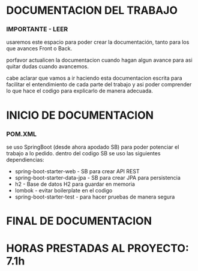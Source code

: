 # DOCUMENTACION DEL TRABAJO
### IMPORTANTE - LEER

usaremos este espacio para poder crear la documentación, tanto para los que avances Front o Back.

porfavor actualicen la documentacion cuando hagan algun avance para asi quitar dudas cuando avancemos.

cabe aclarar que vamos a ir haciendo esta documentacion escrita para facilitar el entendimiento de cada parte del trabajo y asi
poder comprender lo que hace el codigo para explicarlo de manera adecuada.

# INICIO DE DOCUMENTACION
### POM.XML
se uso SpringBoot (desde ahora apodado SB) para poder potenciar el trabajo a lo pedido.
dentro del codigo SB se uso las siguientes dependiencias:
- spring-boot-starter-web - SB para crear API REST
- spring-boot-starter-data-jpa - SB para crear JPA para persistencia
- h2 - Base de datos H2 para guardar en memoria
- lombok - evitar boilerplate en el codigo
- spring-boot-starter-test - para hacer pruebas de manera segura
# FINAL DE DOCUMENTACION

# HORAS PRESTADAS AL PROYECTO: 7.1h





